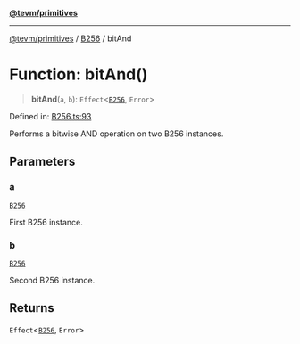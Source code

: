 [**@tevm/primitives**](../../../README.md)

***

[@tevm/primitives](../../../globals.md) / [B256](../README.md) / bitAnd

# Function: bitAnd()

> **bitAnd**(`a`, `b`): `Effect`\<[`B256`](../type-aliases/B256.md), `Error`\>

Defined in: [B256.ts:93](https://github.com/evmts/tevm-monorepo/blob/main/packages/primitives/src/B256.ts#L93)

Performs a bitwise AND operation on two B256 instances.

## Parameters

### a

[`B256`](../type-aliases/B256.md)

First B256 instance.

### b

[`B256`](../type-aliases/B256.md)

Second B256 instance.

## Returns

`Effect`\<[`B256`](../type-aliases/B256.md), `Error`\>
